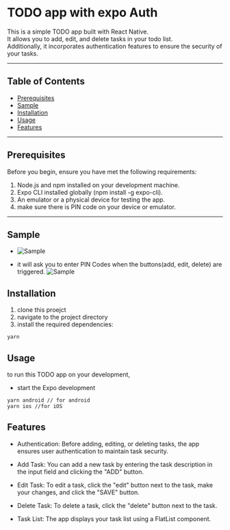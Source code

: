 # TODO app with expo Auth

This is a simple TODO app built with React Native.<br>
It allows you to add, edit, and delete tasks in your todo list.<br>Additionally, it incorporates authentication features to ensure the security of your tasks.

---

## Table of Contents

- [Prerequisites](#prerequisites)
- [Sample](#sample)
- [Installation](#installation)
- [Usage](#usage)
- [Features](#features)

---

## Prerequisites[](#prerequisites)

Before you begin, ensure you have met the following requirements:

1. Node.js and npm installed on your development machine.
2. Expo CLI installed globally (npm install -g expo-cli).
3. An emulator or a physical device for testing the app.
4. make sure there is PIN code on your device or emulator.

---

## Sample[](#sample)

- ![Sample](https://drive.google.com/uc?export=view&id=1Oz3imxpwZg_UPR8zsYTXGk67Ujg7vUM8)

- it will ask you to enter PIN Codes when the buttons(add, edit, delete) are triggered.
  ![Sample](https://drive.google.com/uc?export=view&id=1fB5loOAilE64oRKhgRYzYct8JLl5QfcW)

## Installation[](#installation)

1. clone this proejct
2. navigate to the project directory
3. install the required dependencies:

```
yarn
```

## Usage[](#usage)

to run this TODO app on your development,

- start the Expo development

```
yarn android // for android
yarn ios //for iOS
```

## Features [](#features)

- Authentication: Before adding, editing, or deleting tasks, the app ensures user authentication to maintain task security.

- Add Task: You can add a new task by entering the task description in the input field and clicking the "ADD" button.

- Edit Task: To edit a task, click the "edit" button next to the task, make your changes, and click the "SAVE" button.

- Delete Task: To delete a task, click the "delete" button next to the task.

- Task List: The app displays your task list using a FlatList component.
